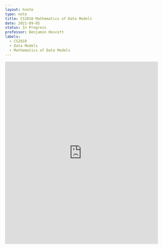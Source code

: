 ```yaml
---
layout: hnote
type: note
title: CS2810 Mathematics of Data Models
date: 2021-09-05
status: In Progress
professor: Benjamin Hescott 
labels:
  - CS2810 
  - Data Models
  - Mathematics of Data Models
---
```


<iframe src="https://drive.google.com/embeddedfolderview?id=1NKudXO65GyDDGjZyWNeAdnKJ4Fz5SDYb#list" style="width:100%; height:600px; border:0;"></iframe>
